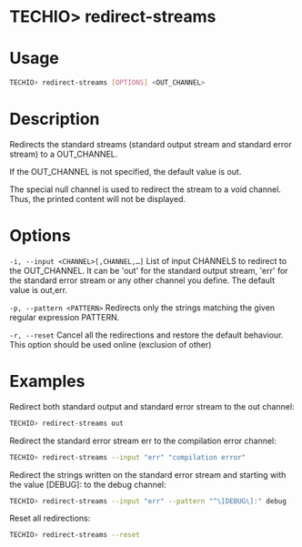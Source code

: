 
# TECHIO> redirect-streams
# Usage

```bash
TECHIO> redirect-streams [OPTIONS] <OUT_CHANNEL>
```

# Description

Redirects the standard streams (standard output stream and standard error stream) to a OUT_CHANNEL.

If the OUT_CHANNEL is not specified, the default value is out.

The special null channel is used to redirect the stream to a void channel. Thus, the printed content will not be displayed.

# Options

`-i, --input <CHANNEL>[,CHANNEL,…]` List of input CHANNELS to redirect to the OUT_CHANNEL. It can be 'out' for the standard output stream, 'err' for the standard error stream or any other channel you define. The default value is out,err.


`-p, --pattern <PATTERN>` Redirects only the strings matching the given regular expression PATTERN.


`-r, --reset` Cancel all the redirections and restore the default behaviour. This option should be used online (exclusion of other)


# Examples

Redirect both standard output and standard error stream to the out channel:

```bash
TECHIO> redirect-streams out
```

Redirect the standard error stream err to the compilation error channel:

```bash
TECHIO> redirect-streams --input "err" "compilation error"
```

Redirect the strings written on the standard error stream and starting with the value [DEBUG]: to the debug channel:

```bash
TECHIO> redirect-streams --input "err" --pattern "^\[DEBUG\]:" debug
```

Reset all redirections:

```bash
TECHIO> redirect-streams --reset
```


